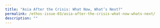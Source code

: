 ```yaml
---
title: "Asia After the Crisis: What Now, What’s Next?"
permalink: /ethos-issue-03/asia-after-the-crisis-what-now-whats-next/
description: ""
---
```

